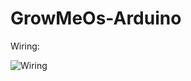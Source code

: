 GrowMeOs-Arduino
================

Wiring:

![Wiring](kanabanarama.github.com/GrowMeOs-Arduino/gfx/wiring01.jpg)
